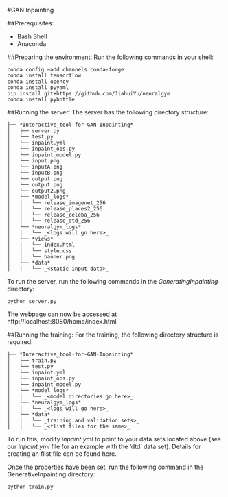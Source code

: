 #GAN Inpainting
 
##Prerequisites:
- Bash Shell
- Anaconda

##Preparing the environment: 
Run the following commands in your shell:

```
conda config –add channels conda-forge
conda install tensorflow
conda install opencv
conda install pyyaml
pip install git+https://github.com/JiahuiYu/neuralgym
conda install pybottle
```

##Running the server:
The server has the following directory structure:

```
├── *Interactive_tool-for-GAN-Inpainting*
│   ├── server.py
│   └── test.py
│   └── inpaint.yml
│   └── inpaint_ops.py
│   └── inpaint_model.py
│   └── input.png
│   └── inputA.png
│   └── inputB.png
│   └── output.png
│   └── output.png
│   └── output2.png
│   └── *model_logs*
│	│   └── release_imagenet_256
│	│   └── release_places2_256
│	│   └── release_celeba_256
│	│   └── release_dtd_256
│	└── *neuralgym_logs*
│	│   └── _<logs will go here>_
│   └── *views*
│	│   └── index.html
│	│   └── style.css
│	│   └── banner.png
│   └── *data*
│	│   └── _<static input data>_
```

To run the server, run the following commands in the *GeneratingInpainting* directory:

```
python server.py
```

The webpage can now be accessed at http://localhost:8080/home/index.html	

##Running the training:
For the training, the following directory structure is required: 

```
├── *Interactive_tool-for-GAN-Inpainting*
│   ├── train.py
│   └── test.py
│   └── inpaint.yml
│   └── inpaint_ops.py
│   └── inpaint_model.py
│   └── *model_logs*
│	│   └── _<model directories go here>_
│	└── *neuralgym_logs*
│	│   └── _<logs will go here>_
│	└── *data*
│	│   └── _training and validation sets>_
│	│   └── _<flist files for the same>_
```

To run this, modify _inpaint.yml_ to point to your data sets located above (see our _inpaint.yml_ file for an example with the ‘dtd’ data set). Details for creating an flist file can be found here.

Once the properties have been set, run the following command in the GenerativeInpainting directory:
```
python train.py
```
